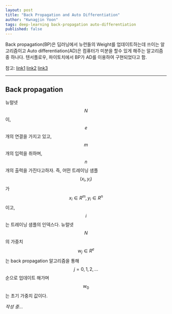 ```yaml
---
layout: post
title: "Back Propagation and Auto Differentiation"
author: "Kwnagjin Yoon"
tags: deep-learning back-propagation auto-differentiation
published: false
---
```



Back propagation(BP)은 딥러닝에서 뉴런들의 Weight를 업데이트하는데 쓰이는 알고리즘이고 Auto differentiation(AD)은 컴퓨터가 미분을 할수 있게 해주는 알고리즘 중 하나다. 텐서플로우, 파이토치에서 BP가 AD를 이용하여 구현되었다고 함.

참고:
[link1](https://en.wikipedia.org/wiki/Backpropagation)
[link2](http://neuralnetworksanddeeplearning.com/chap2.html)
[link3](https://www.suchin.co/2017/03/18/Automatic-Differentiation-and-Backpropagation/)

-----

## Back propagation

뉴럴넷 $$N$$ 이, $$e$$ 개의 연결을 가지고 있고, $$m$$ 개의 입력을 취하며, $$n$$ 개의 출력을 가진다고하자. 즉, 어떤 트레이닝 샘플 $$(x_i,y_i)$$가 $$x_i \in R^m, y_i \in R^n$$ 이고, $$i$$는 트레이닝 샘플의 인덱스다. 뉴럴넷 $$N$$의 가중치 $$w_j \in R^e$$ 는 back propagation 알고리즘을 통해 $$j=0,1,2,...$$ 순으로 업데이트 해가며 $$w_0$$ 는 초기 가중치 값이다. 

*작성 중...*